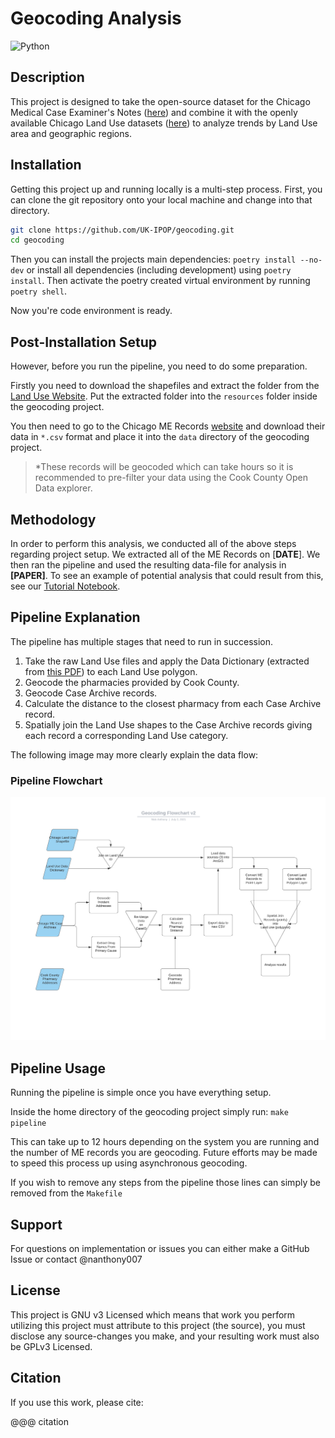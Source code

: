 # Geocoding Analysis

<img alt="Python" src="https://img.shields.io/badge/python-blue.svg?style=for-the-badge&logo=python&logoColor=yellow"/>

## Description

This project is designed to take the open-source dataset for the Chicago Medical Case Examiner's Notes ([here](https://datacatalog.cookcountyil.gov/Public-Safety/Medical-Examiner-Case-Archive/cjeq-bs86)) and combine it with the openly available Chicago Land Use datasets ([here](https://www.cmap.illinois.gov/data/land-use)) to analyze trends by Land Use area and geographic regions.

## Installation

Getting this project up and running locally is a multi-step process. First, you can clone the git repository onto your local machine and change into that directory.

```bash
git clone https://github.com/UK-IPOP/geocoding.git
cd geocoding
```

Then you can install the projects main dependencies:
`poetry install --no-dev` or install all dependencies (including development) using `poetry install`. Then activate the poetry created virtual environment by running `poetry shell`.

Now you're code environment is ready.

## Post-Installation Setup

However, before you run the pipeline, you need to do some preparation.

Firstly you need to download the shapefiles and extract the folder from the [Land Use Website](https://www.cmap.illinois.gov/data/land-use). Put the extracted folder into the `resources` folder inside the geocoding project.

You then need to go to the Chicago ME Records [website](https://datacatalog.cookcountyil.gov/Public-Safety/Medical-Examiner-Case-Archive/cjeq-bs86) and download their data in `*.csv` format and place it into the `data` directory of the geocoding project.

> \*These records will be geocoded which can take hours so it is recommended to pre-filter your data using the Cook County Open Data explorer.

## Methodology

In order to perform this analysis, we conducted all of the above steps regarding project setup. We extracted all of the ME Records on [**DATE**]. We then ran the pipeline and used the resulting data-file for analysis in **[PAPER]**. To see an example of potential analysis that could result from this, see our [Tutorial Notebook](notebooks/Analysis_Tutorial.ipynb).

## Pipeline Explanation

The pipeline has multiple stages that need to run in succession.

1. Take the raw Land Use files and apply the Data Dictionary (extracted from [this PDF](resources/Chicago_LandUseClassifications_2015.pdf)) to each Land Use polygon.
2. Geocode the pharmacies provided by Cook County.
3. Geocode Case Archive records.
4. Calculate the distance to the closest pharmacy from each Case Archive record.
5. Spatially join the Land Use shapes to the Case Archive records giving each record a corresponding Land Use category.

The following image may more clearly explain the data flow:

### Pipeline Flowchart

![Pipeline Flowchart Image](resources/Geocoding%20Flowchart.png)

## Pipeline Usage

Running the pipeline is simple once you have everything setup.

Inside the home directory of the geocoding project simply run: `make pipeline`

This can take up to 12 hours depending on the system you are running and the number of ME records you are geocoding. Future efforts may be made to speed this process up using asynchronous geocoding.

If you wish to remove any steps from the pipeline those lines can simply be removed from the `Makefile`

## Support

For questions on implementation or issues you can either make a GitHub Issue or contact @nanthony007

## License

This project is GNU v3 Licensed which means that work you perform utilizing this project must attribute to this project (the source), you must disclose any source-changes you make, and your resulting work must also be GPLv3 Licensed.

## Citation

If you use this work, please cite:

@@@ citation
